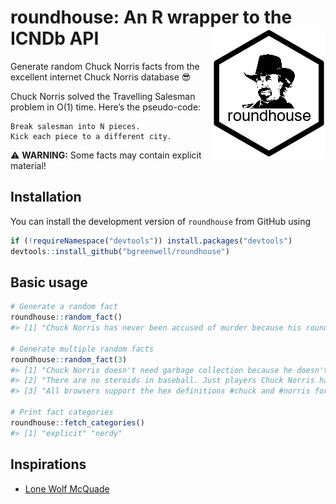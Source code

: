 roundhouse: An R wrapper to the ICNDb API <img src="tools/roundhouse-logo.png" align="right" />
===============================================================================================

Generate random Chuck Norris facts from the excellent internet Chuck Norris database 😎

Chuck Norris solved the Travelling Salesman problem in O(1) time. Here’s the pseudo-code:

    Break salesman into N pieces.
    Kick each piece to a different city.

⚠️ **WARNING:** Some facts may contain explicit material!

Installation
------------

You can install the development version of `roundhouse` from GitHub using

``` r
if (!requireNamespace("devtools")) install.packages("devtools")
devtools::install_github("bgreenwell/roundhouse")
```

Basic usage
-----------

``` r
# Generate a random fact
roundhouse::random_fact()
#> [1] "Chuck Norris has never been accused of murder because his roundhouse kicks are recognized as 'acts of God.'"

# Generate multiple random facts
roundhouse::random_fact(3)
#> [1] "Chuck Norris doesn't need garbage collection because he doesn't call .Dispose(), he calls .DropKick()."
#> [2] "There are no steroids in baseball. Just players Chuck Norris has breathed on."                         
#> [3] "All browsers support the hex definitions #chuck and #norris for the colors black and blue."

# Print fact categories
roundhouse::fetch_categories()
#> [1] "explicit" "nerdy"
```

Inspirations
------------

-   [Lone Wolf McQuade](https://www.youtube.com/watch?v=pfLTbzU0FXo)
